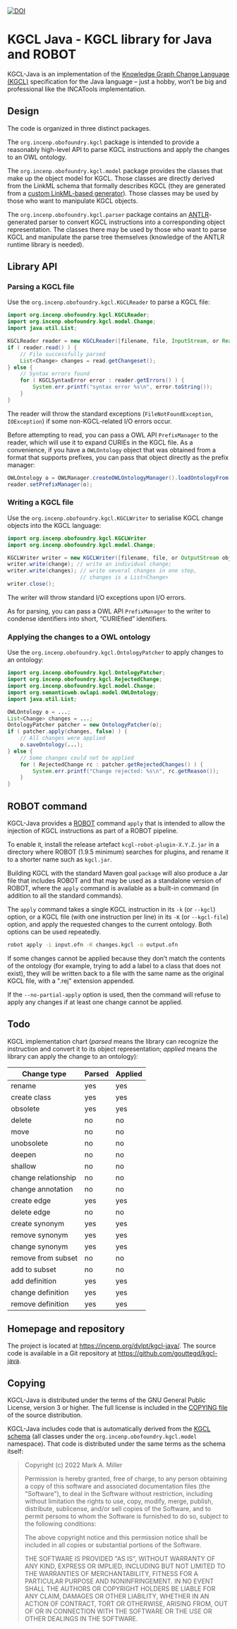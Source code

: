 [![DOI](https://zenodo.org/badge/DOI/10.5281/zenodo.8330487.svg)](https://doi.org/10.5281/zenodo.8330487)

KGCL Java - KGCL library for Java and ROBOT
===========================================

KGCL-Java is an implementation of the [Knowledge Graph Change Language
(KGCL)](https://github.com/INCATools/kgcl) specification for the Java
language – just a hobby, won’t be big and professional like the
INCATools implementation.

Design
------
The code is organized in three distinct packages.

The `org.incenp.obofoundry.kgcl` package is intended to provide a
reasonably high-level API to parse KGCL instructions and apply the
changes to an OWL ontology.

The `org.incenp.obofoundry.kgcl.model` package provides the classes that
make up the object model for KGCL. Those classes are directly derived
from the LinkML schema that formally describes KGCL (they are generated
from a [custom LinkML-based generator](linkml/custom-javagen.py)). Those
classes may be used by those who want to manipulate KGCL objects.

The `org.incenp.obofoundry.kgcl.parser` package contains an
[ANTLR](https://www.antlr.org/)-generated parser to convert KGCL
instructions into a corresponding object representation. The classes
there may be used by those who want to parse KGCL and manipulate the
parse tree themselves (knowledge of the ANTLR runtime library is
needed).

Library API
-----------

### Parsing a KGCL file
Use the `org.incenp.obofoundry.kgcl.KGCLReader` to parse a KGCL file:

```java
import org.incenp.obofoundry.kgcl.KGCLReader;
import org.incenp.obofoundry.kgcl.model.Change;
import java.util.List;

KGCLReader reader = new KGCLReader([filename, file, InputStream, or Reader object]);
if ( reader.read() ) {
    // File successfully parsed
    List<Change> changes = read.getChangeset();
} else {
    // Syntax errors found
    for ( KGCLSyntaxError error : reader.getErrors() ) {
        System.err.printf("syntax error %s\n", error.toString());
    }
}
```

The reader will throw the standard exceptions (`FileNotFoundException`,
`IOException`) if some non-KGCL-related I/O errors occur.

Before attempting to read, you can pass a OWL API `PrefixManager` to the
reader, which will use it to expand CURIEs in the KGCL file. As a
convenience, if you have a `OWLOntology` object that was obtained from a
format that supports prefixes, you can pass that object directly as the
prefix manager:

```java
OWLOntology o = OWLManager.createOWLOntologyManager().loadOntologyFrom...;
reader.setPrefixManager(o);
```

### Writing a KGCL file
Use the `org.incenp.obofoundry.kgcl.KGCLWriter` to serialise KGCL
change objects into the KGCL language:

```java
import org.incenp.obofoundry.kgcl.KGCLWriter
import org.incenp.obofoundry.kgcl.model.Change;

KGCLWriter writer = new KGCLWriter([filename, file, or OutputStream object]);
writer.write(change); // write an individual change;
writer.write(changes); // write several changes in one step,
                       // changes is a List<Change>
writer.close();
```

The writer will throw standard I/O exceptions upon I/O errors.

As for parsing, you can pass a OWL API `PrefixManager` to the writer to
condense identifiers into short, “CURIEfied” identifiers.

### Applying the changes to a OWL ontology
Use the `org.incenp.obofoundry.kgcl.OntologyPatcher` to apply changes to
an ontology:

```java
import org.incenp.obofoundry.kgcl.OntologyPatcher;
import org.incenp.obofoundry.kgcl.RejectedChange;
import org.incenp.obofoundry.kgcl.model.Change;
import org.semanticweb.owlapi.model.OWLOntology;
import java.util.List;

OWLOntology o = ...;
List<Change> changes = ...;
OntologyPatcher patcher = new OntologyPatcher(o);
if ( patcher.apply(changes, false) ) {
    // All changes were applied
    o.saveOntology(...);
} else {
    // Some changes could not be applied
    for ( RejectedChange rc : patcher.getRejectedChanges() ) {
        System.err.printf("Change rejected: %s\n", rc.getReason());
    }
}
```

ROBOT command
-------------
KGCL-Java provides a [ROBOT](http://robot.obolibrary.org/) command
`apply` that is intended to allow the injection of KGCL instructions as
part of a ROBOT pipeline.

To enable it, install the release artefact `kcgl-robot-plugin-X.Y.Z.jar`
in a directory where ROBOT (1.9.5 minimum) searches for plugins, and
rename it to a shorter name such as `kgcl.jar`.

Building KGCL with the standard Maven goal `package` will also produce a
Jar file that includes ROBOT and that may be used as a standalone
version of ROBOT, where the `apply` command is available as a built-in
command (in addition to all the standard commands).

The `apply` command takes a single KGCL instruction in its `-k` (or
`--kgcl`) option, or a KGCL file (with one instruction per line) in its
`-K` (or `--kgcl-file`) option, and apply the requested changes to the
current ontology. Both options can be used repeatedly.

```sh
robot apply -i input.ofn -K changes.kgcl -o output.ofn
```

If some changes cannot be applied because they don’t match the contents
of the ontology (for example, trying to add a label to a class that does
not exist), they will be written back to a file with the same name as
the original KGCL file, with a ".rej" extension appended.

If the `--no-partial-apply` option is used, then the command will refuse
to apply any changes if at least one change cannot be applied.

Todo
----
KGCL implementation chart (_parsed_ means the library can recognize the
instruction and convert it to its object representation; _applied_ means
the library can apply the change to an ontology):

| Change type         | Parsed | Applied |
| ------------------- | -------| ------- |
| rename              | yes    | yes     |
| create class        | yes    | yes     |
| obsolete            | yes    | yes     |
| delete              | no     | no      |
| move                | no     | no      |
| unobsolete          | no     | no      |
| deepen              | no     | no      |
| shallow             | no     | no      |
| change relationship | no     | no      |
| change annotation   | no     | no      |
| create edge         | yes    | yes     |
| delete edge         | no     | no      |
| create synonym      | yes    | yes     |
| remove synonym      | yes    | yes     |
| change synonym      | yes    | yes     |
| remove from subset  | no     | no      |
| add to subset       | no     | no      |
| add definition      | yes    | yes     |
| change definition   | yes    | yes     |
| remove definition   | yes    | yes     |

Homepage and repository
-----------------------
The project is located at <https://incenp.org/dvlpt/kgcl-java/>. The
source code is available in a Git repository at
<https://github.com/gouttegd/kgcl-java>.

Copying
-------
KGCL-Java is distributed under the terms of the GNU General Public
License, version 3 or higher. The full license is included in the
[COPYING file](COPYING) of the source distribution.

KGCL-Java includes code that is automatically derived from the [KGCL
schema](https://github.com/INCATools/kgcl) (all classes under the
`org.incenp.obofoundry.kgcl.model` namespace). That code is distributed
under the same terms as the schema itself:

> Copyright (c) 2022 Mark A. Miller
>
> Permission is hereby granted, free of charge, to any person obtaining a copy
> of this software and associated documentation files (the "Software"), to deal
> in the Software without restriction, including without limitation the rights
> to use, copy, modify, merge, publish, distribute, sublicense, and/or sell
> copies of the Software, and to permit persons to whom the Software is
> furnished to do so, subject to the following conditions:
>
> The above copyright notice and this permission notice shall be included in all
> copies or substantial portions of the Software.
>
> THE SOFTWARE IS PROVIDED "AS IS", WITHOUT WARRANTY OF ANY KIND, EXPRESS OR
> IMPLIED, INCLUDING BUT NOT LIMITED TO THE WARRANTIES OF MERCHANTABILITY,
> FITNESS FOR A PARTICULAR PURPOSE AND NONINFRINGEMENT. IN NO EVENT SHALL THE
> AUTHORS OR COPYRIGHT HOLDERS BE LIABLE FOR ANY CLAIM, DAMAGES OR OTHER
> LIABILITY, WHETHER IN AN ACTION OF CONTRACT, TORT OR OTHERWISE, ARISING FROM,
> OUT OF OR IN CONNECTION WITH THE SOFTWARE OR THE USE OR OTHER DEALINGS IN THE
> SOFTWARE.
